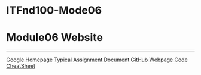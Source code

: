 # ITFnd100-Mode06
# Module06 Website
---
[Google Homepage](https://www.google.com "Google's Homepage")
[Typical Assignment Document](https://github.com/rootrUW/ITFnd100-Mod06/blob/master/_A_Typical_Assignment_Document.pdf)
[GitHub Webpage Code CheatSheet](https://github.com/adam-p/markdown-here/wiki/Markdown-Cheatsheet)
